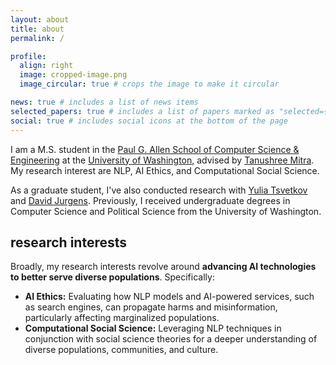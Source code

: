 ```yaml
---
layout: about
title: about
permalink: /

profile:
  align: right
  image: cropped-image.png
  image_circular: true # crops the image to make it circular

news: true # includes a list of news items
selected_papers: true # includes a list of papers marked as "selected={true}"
social: true # includes social icons at the bottom of the page
---
```


I am a M.S. student in the [Paul G. Allen School of Computer Science & Engineering](https://www.cs.washington.edu/) at the [University of Washington](https://www.washington.edu/), advised by [Tanushree Mitra](https://faculty.washington.edu/tmitra/). My research interest are NLP, AI Ethics, and Computational Social Science.

As a graduate student, I've also conducted research with [Yulia Tsvetkov](https://homes.cs.washington.edu/~yuliats/) and [David Jurgens](https://jurgens.people.si.umich.edu/). Previously, I received undergraduate degrees in Computer Science and Political Science from the University of Washington.

## research interests

Broadly, my research interests revolve around **advancing AI technologies to better serve diverse populations**. Specifically:

- **AI Ethics:** Evaluating how NLP models and AI-powered services, such as search engines, can propagate harms and misinformation, particularly affecting marginalized populations.
- **Computational Social Science:** Leveraging NLP techniques in conjunction with social science theories for a deeper understanding of diverse populations, communities, and culture.
